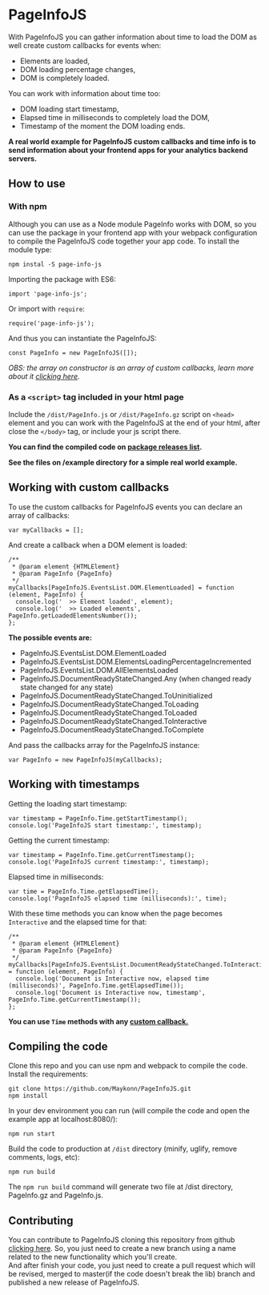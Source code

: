 # PageInfoJS

With PageInfoJS you can gather information about time to load the DOM as well create custom callbacks for events when:

- Elements are loaded, 
- DOM loading percentage changes,
- DOM is completely loaded.

You can work with information about time too:

- DOM loading start timestamp,
- Elapsed time in milliseconds to completely load the DOM,
- Timestamp of the moment the DOM loading ends.

**A real world example for PageInfoJS custom callbacks and time info is to send information about your frontend apps for your analytics backend servers.**

## How to use

### With npm

Although you can use as a Node module PageInfo works with DOM, so you can use the package in your frontend app with your webpack configuration to compile the 
PageInfoJS code together your app code. To install the module type:

`npm instal -S page-info-js`

Importing the package with ES6:
```JS
import 'page-info-js';
```

Or import with `require`:
```JS
require('page-info-js');
```

And thus you can instantiate the PageInfoJS:
```JS
const PageInfo = new PageInfoJS([]);
```

*OBS: the array on constructor is an array of custom callbacks, learn more about it [clicking here](#working-with-custom-callbacks).*

### As a `<script>` tag included in your html page 

Include the `/dist/PageInfo.js` or `/dist/PageInfo.gz` script on `<head>` element and you can work with the PageInfoJS at the end of your html, after
close the `</body>` tag, or include your js script there.

**You can find the compiled code on [package releases list](https://github.com/Maykonn/PageInfoJS/releases).**

**See the files on /example directory for a simple real world example.**

## Working with custom callbacks

To use the custom callbacks for PageInfoJS events you can declare an array of callbacks:
```JS
var myCallbacks = [];
```

And create a callback when a DOM element is loaded:
```JS
/**  
 * @param element {HTMLElement}  
 * @param PageInfo {PageInfo}  
 */
myCallbacks[PageInfoJS.EventsList.DOM.ElementLoaded] = function (element, PageInfo) {  
  console.log('  >> Element loaded', element);  
  console.log('  >> Loaded elements', PageInfo.getLoadedElementsNumber());  
};
```

**The possible events are:**
- PageInfoJS.EventsList.DOM.ElementLoaded
- PageInfoJS.EventsList.DOM.ElementsLoadingPercentageIncremented
- PageInfoJS.EventsList.DOM.AllElementsLoaded
- PageInfoJS.DocumentReadyStateChanged.Any (when changed ready state changed for any state)
- PageInfoJS.DocumentReadyStateChanged.ToUninitialized
- PageInfoJS.DocumentReadyStateChanged.ToLoading
- PageInfoJS.DocumentReadyStateChanged.ToLoaded
- PageInfoJS.DocumentReadyStateChanged.ToInteractive
- PageInfoJS.DocumentReadyStateChanged.ToComplete

And pass the callbacks array for the PageInfoJS instance:

```JS
var PageInfo = new PageInfoJS(myCallbacks);
```

## Working with timestamps

Getting the loading start timestamp:

```JS
var timestamp = PageInfo.Time.getStartTimestamp();  
console.log('PageInfoJS start timestamp:', timestamp);
```

Getting the current timestamp:
```JS
var timestamp = PageInfo.Time.getCurrentTimestamp();  
console.log('PageInfoJS current timestamp:', timestamp);
```

Elapsed time in milliseconds:
```JS
var time = PageInfo.Time.getElapsedTime();  
console.log('PageInfoJS elapsed time (milliseconds):', time);
```

With these time methods you can know when the page becomes `Interactive` and the elapsed time for that:
```JS
/**  
 * @param element {HTMLElement}  
 * @param PageInfo {PageInfo}  
 */
myCallbacks[PageInfoJS.EventsList.DocumentReadyStateChanged.ToInteractive] = function (element, PageInfo) {  
  console.log('Document is Interactive now, elapsed time (milliseconds)', PageInfo.Time.getElapsedTime());  
  console.log('Document is Interactive now, timestamp', PageInfo.Time.getCurrentTimestamp());  
};
```

**You can use `Time` methods with any [custom callback.](https://github.com/Maykonn/PageInfoJS#working-with-custom-callbacks)**

## Compiling the code
Clone this repo and you can use npm and webpack to compile the code.
Install the requirements:   

```
git clone https://github.com/Maykonn/PageInfoJS.git
npm install
``` 

In your dev environment you can run (will compile the code and open the example app at localhost:8080/):
```
npm run start
```

Build the code to production at `/dist` directory (minify, uglify, remove comments, logs, etc):
```
npm run build
```

The `npm run build` command will generate two file at /dist directory, PageInfo.gz and PageInfo.js.

## Contributing

You can contribute to PageInfoJS cloning this repository from github [clicking here](https://github.com/Maykonn/PageInfoJS.git).
So, you just need to create a new branch using a name related to the new functionality which you'll create.   
And after finish your code, you just need to create a pull request which will be revised, merged to master(if the code 
doesn't break the lib) branch and published a new release of PageInfoJS. 
